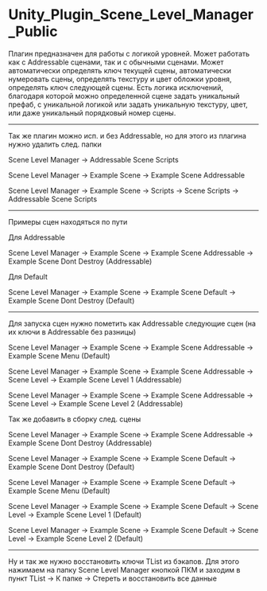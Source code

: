 # Unity_Plugin_Scene_Level_Manager_Public
Плагин предназначен для работы с логикой уровней. Может работать как с Addressable сценами, так и с обычными сценами.
Может автоматически определять ключ текущей сцены, автоматически нумеровать сцены, определять текстуру и цвет обложки уровня, определять ключ следующей сцены.
Есть логика исключений, благодаря которой можно определенной сцене задать уникальный префаб, с уникальной логикой или задать уникальную текстуру, цвет, или даже уникальный порядковый номер сцены.

---------------------------------------------------------------------------------------------------------

Так же плагин можно исп. и без Addressable, но для этого из плагина нужно удалить след. папки

Scene Level Manager -> Addressable Scene Scripts

Scene Level Manager -> Example Scene -> Example Scene Addressable

Scene Level Manager -> Example Scene -> Scripts -> Scene Scripts -> Addressable Scene Scripts

---------------------------------------------------------------------------------------------------------

Примеры сцен находяться по пути

Для Addressable

Scene Level Manager -> Example Scene -> Example Scene Addressable -> Example Scene Dont Destroy (Addressable)

Для Default

Scene Level Manager -> Example Scene -> Example Scene Default -> Example Scene Dont Destroy (Default)

---------------------------------------------------------------------------------------------------------
 
Для запуска сцен нужно пометить как Addressable следующие сцен (на их ключи в Addressable без разницы)

Scene Level Manager -> Example Scene -> Example Scene Addressable -> Example Scene Menu (Default)

Scene Level Manager -> Example Scene -> Example Scene Addressable -> Scene Level -> Example Scene Level 1 (Addressable)

Scene Level Manager -> Example Scene -> Example Scene Addressable -> Scene Level -> Example Scene Level 2 (Addressable)

Так же добавить в сборку след. сцены

Scene Level Manager -> Example Scene -> Example Scene Addressable -> Example Scene Dont Destroy (Addressable)

Scene Level Manager -> Example Scene -> Example Scene Default -> Example Scene Dont Destroy (Default)

Scene Level Manager -> Example Scene -> Example Scene Default -> Example Scene Menu (Default)

Scene Level Manager -> Example Scene -> Example Scene Default -> Scene Level -> Example Scene Level 1 (Default)

Scene Level Manager -> Example Scene -> Example Scene Default -> Scene Level -> Example Scene Level 2 (Default)

---------------------------------------------------------------------------------------------------------

Ну и так же нужно восстановить ключи TList из бэкапов. Для этого нажимаем на папку Scene Level Manager кнопкой ПКМ и заходим в пункт TList -> К папке -> Стереть и восстановить все данные

